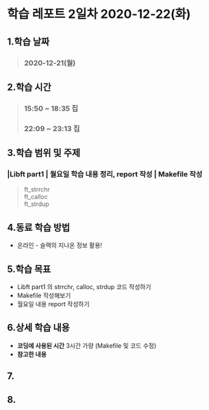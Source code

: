 # 학습 레포트 2일차 2020-12-22(화)
## 1.학습 날짜
> ### 2020-12-21(월)
## 2.학습 시간
> ### 15:50 ~ 18:35 집
> ### 22:09 ~ 23:13 집
## 3.학습 범위 및 주제
### |Libft part1 | 월요일 학습 내용 정리, report 작성 | Makefile 작성
> ft_strrchr\
> ft_calloc\
> ft_strdup
## 4.동료 학습 방법
- 온라인 - 슬랙의 지나온 정보 활용!
## 5.학습 목표
- Libft part1 의 strrchr, calloc, strdup 코드 작성하기
- Makefile 작성해보기
- 월요일 내용 report 작성하기
## 6.상세 학습 내용
- **코딩에 사용된 시간** 3시간 가량 (Makefile 및 코드 수정)
- **참고한 내용**

## 7.
## 8.
